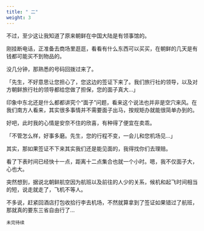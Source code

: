 ```yaml
---
title: " 二"
weight: 3
---
```


不过，至少这让我知道了原来朝鲜在中国大陆是有领事馆的。

刚挂断电话，正准备去商场里逛逛，看看有什么东西可以买买，在朝鲜的几天是有钱都可能买不到物品的。

没几分钟，那熟悉的号码回拨过来了。

「先生，不好意思让您担心了，您这边的签证下来了。我们旅行社的领导，以及对方朝鲜旅行社的领导都给您做了担保，您的面子真大…」

印象中东北还是什么都都讲究个“面子”问题，看来这个说法也并非是空穴来风。在我们南方人看来，其实很多事情并不需要面子出马，按规矩办就能很简单办到的。

好吧，此时我的心情是安奈不住的欣喜，有种得了便宜在卖乖。

「不管怎么样，好事多磨。先生，您的行程不变，一会儿和您机场见…」

其实，那如果签证不下来其实我们还是能见面的，我得找你们去理赔。

看了下表时间已经快十一点，距离十二点集合也就一个小时。嗯，我不仅面子大，心也大。

突然想到，据说北朝鲜航空因为航班以及前往的人少的关系，候机和起飞时间相当的短，说走就走了，飞机不等人。

不多说，赶紧回酒店打包收拾行李去机场，不然就算拿到了签证如果错过了航班，那就真的要东三省自由行了…

`未完待续`
